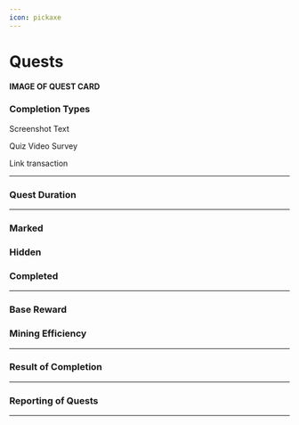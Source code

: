 ```yaml
---
icon: pickaxe
---
```


# Quests

**IMAGE OF QUEST CARD**

### Completion Types

Screenshot
Text

Quiz
Video
Survey

Link
transaction

***

### Quest Duration

***

### Marked

### Hidden

### Completed

***

### Base Reward

### Mining Efficiency 

***

### Result of Completion 

***

### Reporting of Quests

***